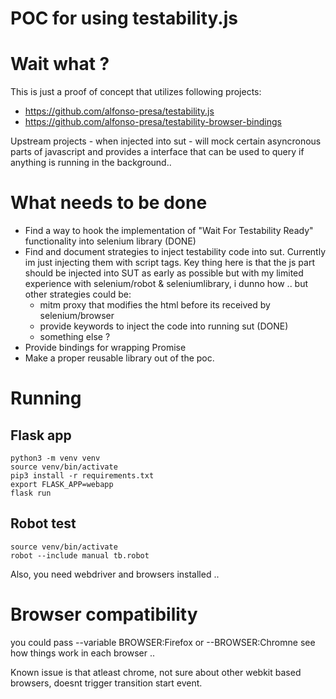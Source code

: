 POC for using testability.js
============================

# Wait what ? 

This is just a proof of concept that utilizes following projects:
 * https://github.com/alfonso-presa/testability.js
 * https://github.com/alfonso-presa/testability-browser-bindings

Upstream projects - when injected into sut - will mock certain asyncronous
parts of javascript and provides a interface that can be used to query if
anything is running in the background..

# What needs to be done

* Find a way to hook the implementation of "Wait For Testability Ready"
  functionality into selenium library (DONE)
* Find and document strategies to inject testability code into sut. Currently
  im just injecting them with script tags. Key thing here is that the js part
  should be injected into SUT as early as possible but with my limited
  experience with selenium/robot & seleniumlibrary, i dunno how  .. 
  but other strategies could be:
  * mitm proxy that modifies the html before its received by selenium/browser
  * provide keywords to inject the code into running sut (DONE)
  * something  else ? 
* Provide bindings for wrapping Promise
* Make a proper reusable library out of the poc.


# Running

## Flask app
```
python3 -m venv venv
source venv/bin/activate
pip3 install -r requirements.txt
export FLASK_APP=webapp
flask run
```

## Robot test

```
source venv/bin/activate
robot --include manual tb.robot
```

Also, you need webdriver and browsers installed .. 

# Browser compatibility

you could pass --variable BROWSER:Firefox or  --BROWSER:Chromne see how things
work in each browser .. 

Known issue is that atleast chrome, not sure about other webkit based
browsers, doesnt trigger transition start event.


